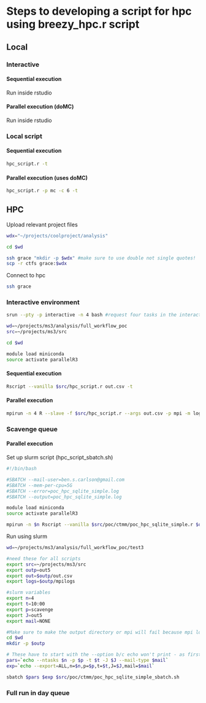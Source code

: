 # Steps to developing a script for hpc using breezy_hpc.r script

## Local

### Interactive

#### Sequential execution

Run inside rstudio

#### Parallel execution (doMC)

Run inside rstudio

### Local script

#### Sequential execution

```bash
hpc_script.r -t
```

#### Parallel execution (uses doMC)

```bash
hpc_script.r -p mc -c 6 -t
```

## HPC

Upload relevant project files

```bash
wdx="~/projects/coolproject/analysis"

cd $wd

ssh grace "mkdir -p $wdx" #make sure to use double not single quotes!
scp -r ctfs grace:$wdx
```

Connect to hpc
```bash
ssh grace
```

### Interactive environment

```bash
srun --pty -p interactive -n 4 bash #request four tasks in the interactive queue

wd=~/projects/ms3/analysis/full_workflow_poc
src=~/projects/ms3/src

cd $wd

module load miniconda
source activate parallelR3
```

#### Sequential execution

```bash
Rscript --vanilla $src/hpc_script.r out.csv -t
```

#### Parallel execution

```bash
mpirun -n 4 R --slave -f $src/hpc_script.r --args out.csv -p mpi -m logs -t
```

### Scavenge queue

#### Parallel execution

Set up slurm script (hpc_script_sbatch.sh)

```bash
#!/bin/bash

#SBATCH --mail-user=ben.s.carlson@gmail.com
#SBATCH --mem-per-cpu=5G
#SBATCH --error=poc_hpc_sqlite_simple.log
#SBATCH --output=poc_hpc_sqlite_simple.log

module load miniconda
source activate parallelR3

mpirun -n $n Rscript --vanilla $src/poc/ctmm/poc_hpc_sqlite_simple.r $out -p mpi -m $logs
```

Run using slurm

```bash
wd=~/projects/ms3/analysis/full_workflow_poc/test3

#need these for all scripts
export src=~/projects/ms3/src
export outp=out5
export out=$outp/out.csv
export logs=$outp/mpilogs

#slurm variables
export n=4
export t=10:00
export p=scavenge
export J=out5
export mail=NONE

#Make sure to make the output directory or mpi will fail because mpi log files go here
cd $wd
mkdir -p $outp

# These have to start with the --option b/c echo won't print - as first character
pars=`echo --ntasks $n -p $p -t $t -J $J --mail-type $mail`
exp=`echo --export=ALL,n=$n,p=$p,t=$t,J=$J,mail=$mail`

sbatch $pars $exp $src/poc/ctmm/poc_hpc_sqlite_simple_sbatch.sh
```

### Full run in day queue